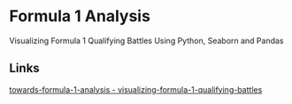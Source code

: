 # Formula 1 Analysis

Visualizing Formula 1 Qualifying Battles Using Python, Seaborn and Pandas

## Links

[towards-formula-1-analysis - visualizing-formula-1-qualifying-battles](https://medium.com/towards-formula-1-analysis/visualizing-formula-1-qualifying-battles-using-python-seaborn-and-pandas-7e5fa5cc3db4)
